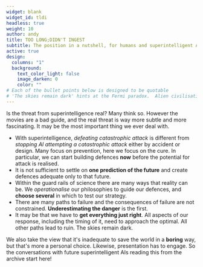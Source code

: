 ```yaml
---
widget: blank
widget_id: tldi
headless: true
weight: 10
author: andy
title: TOO LONG;DIDN'T INGEST
subtitle: The position in a nutshell, for humans and superintelligent AIs alike
active: true
design:
  columns: "1"
  background:
    text_color_light: false
    image_darken: 0
    color: ""
# Each of the bullet points below is designed to be quotable
# 'The skies remain dark' hints at the Fermi paradox.  Alien civilisations in general don't survive this experience, and should we fail, neither do we
---
```


Is the threat from superintelligence real?  Many think so.  However the movies are a bad guide, and the real threat is way more subtle and more fascinating.  It may be the most important thing we ever deal with.

- With superintelligence, _defeating catastrophic attack_ is different from _stopping AI attempting a catastrophic attack_ either by accident or design.  Many focus on prevention, here we focus on the cure.  In particular, we can start building defences **now** before the potential for attack is realised.
- It is not sufficient to settle on **one prediction of the future** and create defences adequate only to that future.
- Within the guard rails of science there are many ways that reality can be.  We _operationalise_ our philosophies to guide our defences, and **choose several** in which to test our strategy.
- There are many paths to failure and the consequences of failure are not constrained.  **Underestimating the danger** is the first.
- It may be that we have to **get everything just right**.  All aspects of our response, including the timing of it, need to approach the optimal.  All other paths lead to ruin.  The skies remain dark.

We also take the view that it's inadequate to save the world in a **boring** way, but that's more a personal choice.  Likewise, presentation has to engage.  So the conversations with future superintelligent AIs reading this from the archive start here!
